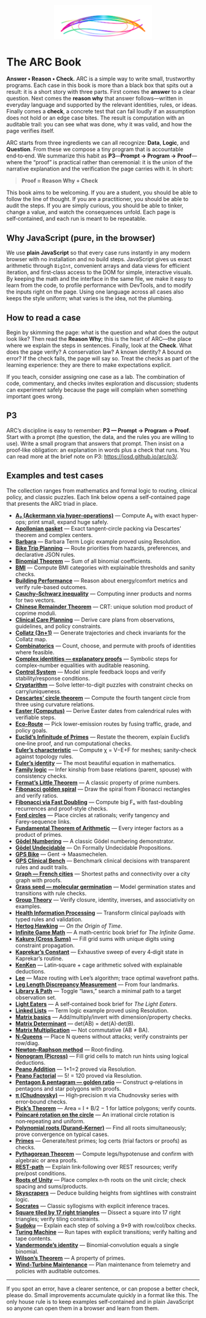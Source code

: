 <p align="center">
  <img src="arc.svg" alt="The ARC Book logo" width=256 />
</p>

# The ARC Book

**Answer • Reason • Check.** ARC is a simple way to write small, trustworthy programs. Each case in this book is more than a black box that spits out a result: it is a short story with three parts. First comes the **answer** to a clear question. Next comes the **reason why** that answer follows—written in everyday language and supported by the relevant identities, rules, or ideas. Finally comes a **check**, a concrete test that can fail loudly if an assumption does not hold or an edge case bites. The result is computation with an auditable trail: you can see what was done, why it was valid, and how the page verifies itself.

ARC starts from three ingredients we can all recognize: **Data**, **Logic**, and **Question**. From these we compose a tiny program that is accountable end‑to‑end. We summarize this habit as **P3**—**Prompt → Program → Proof**—where the “proof” is practical rather than ceremonial: it is the union of the narrative explanation and the verification the page carries with it. In short:

> **Proof = Reason Why + Check**

This book aims to be welcoming. If you are a student, you should be able to follow the line of thought. If you are a practitioner, you should be able to audit the steps. If you are simply curious, you should be able to tinker, change a value, and watch the consequences unfold. Each page is self‑contained, and each run is meant to be repeatable.

## Why JavaScript (pure, in the browser)

We use **plain JavaScript** so that every case runs instantly in any modern browser with no installation and no build steps. JavaScript gives us exact arithmetic through `BigInt`, convenient arrays and data views for efficient iteration, and first‑class access to the DOM for simple, interactive visuals. By keeping the math and the interface in the same file, we make it easy to learn from the code, to profile performance with DevTools, and to modify the inputs right on the page. Using one language across all cases also keeps the style uniform; what varies is the idea, not the plumbing.

## How to read a case

Begin by skimming the page: what is the question and what does the output look like? Then read the **Reason Why**; this is the heart of ARC—the place where we explain the steps in sentences. Finally, look at the **Check**. What does the page verify? A conservation law? A known identity? A bound on error? If the check fails, the page will say so. Treat the checks as part of the learning experience: they are there to make expectations explicit.

If you teach, consider assigning one case as a lab. The combination of code, commentary, and checks invites exploration and discussion; students can experiment safely because the page will complain when something important goes wrong.

## P3

ARC’s discipline is easy to remember: **P3 — Prompt → Program → Proof**. Start with a prompt (the question, the data, and the rules you are willing to use). Write a small program that answers that prompt. Then insist on a proof‑like obligation: an explanation in words plus a check that runs. You can read more at the brief note on P3: <https://josd.github.io/arc/p3/>.

## Examples and test cases

The collection ranges from mathematics and formal logic to routing, clinical policy, and classic puzzles. Each link below opens a self‑contained page that presents the ARC triad in place.

- [**A₂ (Ackermann via hyper-operations)**](https://josd.github.io/arc/etc/ackermann.html) — Compute A₂ with exact hyper-ops; print small, expand huge safely.
- [**Apollonian gasket**](https://josd.github.io/arc/etc/apollonian_gasket.html) — Exact tangent-circle packing via Descartes’ theorem and complex centers.
- [**Barbara**](https://josd.github.io/arc/etc/barbara.html) — Barbara Term Logic example proved using Resolution.
- [**Bike Trip Planning**](https://josd.github.io/arc/etc/bike_trip.html) — Route priorities from hazards, preferences, and declarative JSON rules.
- [**Binomial Theorem**](https://josd.github.io/arc/etc/binomial_theorem.html) — Sum of all binomial coefficients.
- [**BMI**](https://josd.github.io/arc/etc/bmi.html) — Compute BMI categories with explainable thresholds and sanity checks.
- [**Building Performance**](https://josd.github.io/arc/etc/building_performance.html) — Reason about energy/comfort metrics and verify rule-based outcomes.
- [**Cauchy–Schwarz inequality**](https://josd.github.io/arc/etc/cauchy_schwarz.html) — Computing inner products and norms for two vectors.
- [**Chinese Remainder Theorem**](https://josd.github.io/arc/etc/chinese_remainder_theorem.html) — CRT: unique solution mod product of coprime moduli.
- [**Clinical Care Planning**](https://josd.github.io/arc/etc/clinical_care.html) — Derive care plans from observations, guidelines, and policy constraints.
- [**Collatz (3n+1)**](https://josd.github.io/arc/etc/collatz.html) — Generate trajectories and check invariants for the Collatz map.
- [**Combinatorics**](https://josd.github.io/arc/etc/combinatorics.html) — Count, choose, and permute with proofs of identities where feasible.
- [**Complex identities — explanatory proofs**](https://josd.github.io/arc/etc/complex.html) — Symbolic steps for complex-number equalities with auditable reasoning.
- [**Control System**](https://josd.github.io/arc/etc/control_system.html) — Model simple feedback loops and verify stability/response conditions.
- [**Cryptarithm**](https://josd.github.io/arc/etc/cryptarithm.html) — Solve letter-to-digit puzzles with constraint checks on carry/uniqueness.
- [**Descartes’ circle theorem**](https://josd.github.io/arc/etc/descartes_circles.html) — Compute the fourth tangent circle from three using curvature relations.
- [**Easter (Computus)**](https://josd.github.io/arc/etc/easter.html) — Derive Easter dates from calendrical rules with verifiable steps.
- [**Eco-Route**](https://josd.github.io/arc/etc/eco_route.html) — Pick lower-emission routes by fusing traffic, grade, and policy goals.
- [**Euclid’s Infinitude of Primes**](https://josd.github.io/arc/etc/euclid_infinitude.html) — Restate the theorem, explain Euclid’s one‑line proof, and run computational checks.
- [**Euler’s characteristic**](https://josd.github.io/arc/etc/euler_characteristic.html) — Compute χ = V−E+F for meshes; sanity-check against topology rules.
- [**Euler’s identity**](https://josd.github.io/arc/etc/euler_identity.html) — The most beautiful equation in mathematics.
- [**Family logic**](https://josd.github.io/arc/etc/family.html) — Infer kinship from base relations (parent, spouse) with consistency checks.
- [**Fermat’s Little Theorem**](https://josd.github.io/arc/etc/fermat_little_theorem.html) — A classic property of prime numbers.
- [**Fibonacci golden spiral**](https://josd.github.io/arc/etc/fibonacci_golden_spiral.html) — Draw the spiral from Fibonacci rectangles and verify ratios.
- [**Fibonacci via Fast Doubling**](https://josd.github.io/arc/etc/fibonacci.html) — Compute big Fₙ with fast-doubling recurrences and proof‑style checks.
- [**Ford circles**](https://josd.github.io/arc/etc/ford_circles.html) — Place circles at rationals; verify tangency and Farey‑sequence links.
- [**Fundamental Theorem of Arithmetic**](https://josd.github.io/arc/etc/fundamental_theorem_arithmetic.html) — Every integer factors as a product of primes.
- [**Gödel Numbering**](https://josd.github.io/arc/etc/godel_numbering.html) — A classic Gödel numbering demonstrator.
- [**Gödel Undecidable**](https://josd.github.io/arc/etc/godel_undecidable.html) — On Formally Undecidable Propositions.
- [**GPS Bike**](https://josd.github.io/arc/etc/gps_bike.html) — Gent → Maasmechelen.
- [**GPS Clinical Bench**](https://josd.github.io/arc/etc/gps_clinical_bench.html) — Benchmark clinical decisions with transparent rules and audit trails.
- [**Graph — French cities**](https://josd.github.io/arc/etc/graph_french.html) — Shortest paths and connectivity over a city graph with proofs.
- [**Grass seed — molecular germination**](https://josd.github.io/arc/etc/grass_molecular.html) — Model germination states and transitions with rule checks.
- [**Group Theory**](https://josd.github.io/arc/etc/group_theory.html) — Verify closure, identity, inverses, and associativity on examples.
- [**Health Information Processing**](https://josd.github.io/arc/etc/health_info.html) — Transform clinical payloads with typed rules and validation.
- [**Hertog Hawking**](https://josd.github.io/arc/etc/hertog_hawking.html) — *On the Origin of Time*.
- [**Infinite Game Math**](https://josd.github.io/arc/etc/infinite_game_math.html) — A math‑centric book brief for *The Infinite Game*.
- [**Kakuro (Cross Sums)**](https://josd.github.io/arc/etc/kakuro.html) — Fill grid sums with unique digits using constraint propagation.
- [**Kaprekar’s Constant**](https://josd.github.io/arc/etc/kaprekar_constant.html) — Exhaustive sweep of every 4‑digit state in Kaprekar’s routine.
- [**KenKen**](https://josd.github.io/arc/etc/kenken.html) — Latin‑square + cage arithmetic solved with explainable deductions.
- [**Lee**](https://josd.github.io/arc/etc/lee.html) — Maze routing with Lee’s algorithm; trace optimal wavefront paths.
- [**Leg Length Discrepancy Measurement**](https://josd.github.io/arc/etc/lldm.html) — From four landmarks.
- [**Library & Path**](https://josd.github.io/arc/etc/library_and_path.html) — Toggle “laws,” search a minimal path to a target observation set.
- [**Light Eaters**](https://josd.github.io/arc/etc/light_eaters.html) — A self‑contained book brief for *The Light Eaters*.
- [**Linked Lists**](https://josd.github.io/arc/etc/linked_lists.html) — Term logic example proved using Resolution.
- [**Matrix basics**](https://josd.github.io/arc/etc/matrix.html) — Add/multiply/invert with dimension/property checks.
- [**Matrix Determinant**](https://josd.github.io/arc/etc/matrix_determinant.html) — det(AB) = det(A)·det(B).
- [**Matrix Multiplication**](https://josd.github.io/arc/etc/matrix_multiplication.html) — Not commutative (AB ≠ BA).
- [**N‑Queens**](https://josd.github.io/arc/etc/n_queens.html) — Place N queens without attacks; verify constraints per row/diag.
- [**Newton–Raphson method**](https://josd.github.io/arc/etc/newton_raphson.html) — Root‑finding.
- [**Nonogram (Picross)**](https://josd.github.io/arc/etc/nonogram.html) — Fill grid cells to match run hints using logical deductions.
- [**Peano Addition**](https://josd.github.io/arc/etc/peano_addition.html) — 1+1=2 proved via Resolution.
- [**Peano Factorial**](https://josd.github.io/arc/etc/peano_factorial.html) — 5! = 120 proved via Resolution.
- [**Pentagon & pentagram — golden ratio**](https://josd.github.io/arc/etc/pentagon_pentagram.html) — Construct φ‑relations in pentagons and star polygons with proofs.
- [**π (Chudnovsky)**](https://josd.github.io/arc/etc/pi.html) — High‑precision π via Chudnovsky series with error‑bound checks.
- [**Pick’s Theorem**](https://josd.github.io/arc/etc/picks_theorem.html) — Area = I + B/2 − 1 for lattice polygons; verify counts.
- [**Poincaré rotation on the circle**](https://josd.github.io/arc/etc/poincare.html) — An irrational circle rotation is non‑repeating and uniform.
- [**Polynomial roots (Durand–Kerner)**](https://josd.github.io/arc/etc/polynomial.html) — Find all roots simultaneously; prove convergence on typical cases.
- [**Primes**](https://josd.github.io/arc/etc/prime.html) — Generate/test primes; log certs (trial factors or proofs) as checks.
- [**Pythagorean Theorem**](https://josd.github.io/arc/etc/pythagorean_theorem.html) — Compute legs/hypotenuse and confirm with algebraic or area proofs.
- [**REST‑path**](https://josd.github.io/arc/etc/rest_path.html) — Explain link‑following over REST resources; verify pre/post conditions.
- [**Roots of Unity**](https://josd.github.io/arc/etc/roots_of_unity.html) — Place complex n‑th roots on the unit circle; check spacing and sums/products.
- [**Skyscrapers**](https://josd.github.io/arc/etc/skyscrapers.html) — Deduce building heights from sightlines with constraint logic.
- [**Socrates**](https://josd.github.io/arc/etc/socrates.html) — Classic syllogisms with explicit inference traces.
- [**Square tiled by 17 right triangles**](https://josd.github.io/arc/etc/square_triangles.html) — Dissect a square into 17 right triangles; verify tiling constraints.
- [**Sudoku**](https://josd.github.io/arc/etc/sudoku.html) — Explain each step of solving a 9×9 with row/col/box checks.
- [**Turing Machine**](https://josd.github.io/arc/etc/turing.html) — Run tapes with explicit transitions; verify halting and tape contents.
- [**Vandermonde’s identity**](https://josd.github.io/arc/etc/vandermonde_identity.html) — Binomial‑convolution equals a single binomial.
- [**Wilson’s Theorem**](https://josd.github.io/arc/etc/wilson_theorem.html) — A property of primes.
- [**Wind‑Turbine Maintenance**](https://josd.github.io/arc/etc/wind_turbines.html) — Plan maintenance from telemetry and policies with auditable outcomes.

---

If you spot an error, have a clearer sentence, or can propose a better check, please do. Small improvements accumulate quickly in a format like this. The only house rule is to keep examples self‑contained and in plain JavaScript so anyone can open them in a browser and learn from them.

